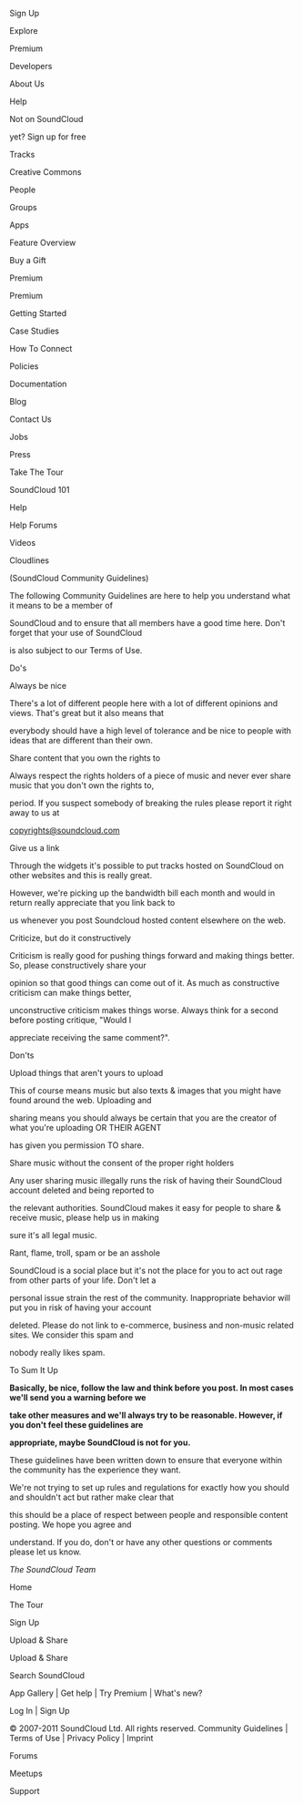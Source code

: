 
Sign Up


Explore


Premium


Developers


About Us


Help


Not on SoundCloud


yet? Sign up for free


Tracks


Creative Commons


People


Groups


Apps


Feature Overview


Buy a Gift<span style="background-color: red;">


Premium</span>


Premium


Getting Started


Case Studies


How To Connect


Policies


Documentation


Blog


Contact Us


Jobs


Press


Take The Tour


SoundCloud 101


Help


Help Forums


Videos


Cloudlines


(SoundCloud Community Guidelines)


The following Community Guidelines are here to help you understand what it means to be a member of


SoundCloud and to ensure that all members have a good time here. Don't forget that your use of SoundCloud


is also subject to our Terms of Use.


Do's


Always be nice


There's a lot of different people here with a lot of different opinions and views. That's great but it also means that


everybody should have a high level of tolerance and be nice to people with ideas that are different than their own.


Share content that you own the rights to


Always respect the rights holders of a piece of music and never ever share music that you don't own the rights to,


period. If you suspect somebody of breaking the rules please report it right away to us at


copyrights@soundcloud.com


Give us a link


Through the widgets it's possible to put tracks hosted on SoundCloud on other websites and this is really great.


However, we're picking up the bandwidth bill each month and would in return really appreciate that you link back to


us whenever you post Soundcloud hosted content elsewhere on the web.


Criticize, but do it constructively


Criticism is really good for pushing things forward and making things better. So, please constructively share your


opinion so that good things can come out of it. As much as constructive criticism can make things better,


unconstructive criticism makes things worse. Always think for a second before posting critique, "Would I


appreciate receiving the same comment?".


Don'ts


Upload things that aren't yours to upload


This of course means music but also texts & images that you might have found around the web. Uploading and


sharing means you should always be certain that you are the creator of what you're uploading OR THEIR AGENT


has given you permission TO share.


Share music without the consent of the proper right holders


Any user sharing music illegally runs the risk of having their SoundCloud account deleted and being reported to


the relevant authorities. SoundCloud makes it easy for people to share & receive music, please help us in making


sure it's all legal music.


Rant, flame, troll, spam or be an asshole


SoundCloud is a social place but it's not the place for you to act out rage from other parts of your life. Don't let a


personal issue strain the rest of the community. Inappropriate behavior will put you in risk of having your account


deleted. Please do not link to e-commerce, business and non-music related sites. We consider this spam and


nobody really likes spam.


To Sum It Up


**Basically, be nice, follow the law and think before you post. In most cases we'll send you a warning before we**


**take other measures and we'll always try to be reasonable. However, if you don't feel these guidelines are**


**appropriate, maybe SoundCloud is not for you.**


These guidelines have been written down to ensure that everyone within the community has the experience they want.


We're not trying to set up rules and regulations for exactly how you should and shouldn't act but rather make clear that


this should be a place of respect between people and responsible content posting. We hope you agree and


understand. If you do, don't or have any other questions or comments please let us know.


*The SoundCloud Team*


Home


The Tour


Sign Up<span style="background-color: red;">


Upload & Share</span>


Upload & Share


Search SoundCloud


App Gallery | Get help | Try Premium | What's new?


Log In | Sign Up



© 2007-2011 SoundCloud Ltd. All rights reserved. Community Guidelines | Terms of Use | Privacy Policy | Imprint


Forums


Meetups


Support

